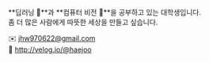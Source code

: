 **딥러닝 🤖**과 **컴퓨터 비전 👀**을 공부하고 있는 대학생입니다.  
좀 더 많은 사람에게 따뜻한 세상을 만들고 싶습니다.


✉️ jhw970622@gmail.com  
🔗 http://velog.io/@haejoo


<!--
**HyeOn-62/HyeOn-62** is a ✨ _special_ ✨ repository because its `README.md` (this file) appears on your GitHub profile.

Here are some ideas to get you started:

- 🔭 I’m currently working on ...
- 🌱 I’m currently learning ...
- 👯 I’m looking to collaborate on ...
- 🤔 I’m looking for help with ...
- 💬 Ask me about ...
- 📫 How to reach me: ...
- 😄 Pronouns: ...
- ⚡ Fun fact: ...
-->
